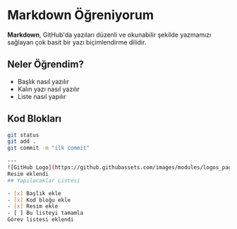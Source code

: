 # Markdown Öğreniyorum

**Markdown**, GitHub'da yazıları düzenli ve okunabilir şekilde yazmamızı sağlayan çok basit bir yazı biçimlendirme dilidir.

## Neler Öğrendim?

- Başlık nasıl yazılır
- Kalın yazı nasıl yazılır
- Liste nasıl yapılır

## Kod Blokları

```bash
git status
git add .
git commit -m "ilk commit"

---
![GitHub Logo](https://github.githubassets.com/images/modules/logos_page/GitHub-Mark.png)
Resim eklendi
## Yapılacaklar Listesi

- [x] Başlık ekle
- [x] Kod bloğu ekle
- [x] Resim ekle
- [ ] Bu listeyi tamamla
Görev listesi eklendi
